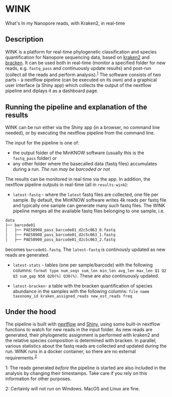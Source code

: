 # WINK

What's In my Nanopore reads, with Kraken2, in real-time

## Description

WINK is a platform for real-time phylogenetic classification and species quantification for Nanopore sequencing data, based on [kraken2]() and [bracken](https://ccb.jhu.edu/software/bracken/). It can be used both in real-time (monitor a specified folder for new reads, e.g. `fastq_pass` and continuously update results) and post-run (collect all the reads and perform analysis).<sup>[1](#footnote1)</sup> The software consists of two parts - a nextflow pipeline (can be executed on its own) and a graphical user interface (a Shiny app) which collects the output of the nextflow pipeline and diplays it as a dashboard page.


## Running the pipeline and explanation of the results

WINK can be run either via the Shiny app (in a browser, no command line needed), or by executing the nextflow pipeline from the command line.

The input for the pipeline is one of:

- the output folder of the MinKNOW software (usually this is the `fastq_pass` folder) or 
- any other folder where the basecalled data (fastq files) accumulates during a run.
*The run may be barcoded or not*

The results can be monitored in real time via the app. In addition, the nextflow pipeline outputs in real-time (all in `results-wink`):

- `latest-fastq` - where the `latest` fastq files are collected, one file per sample. By default, the MinKNOW software writes 4k reads per fastq file and typically one sample can generate many such fastq files. The WINK pipeline merges all the available fastq files belonging to one sample, i.e.

```bash
data
├── barcode01
│   ├── PAE58908_pass_barcode01_d2c5c063_0.fastq
│   ├── PAE58908_pass_barcode01_d2c5c063_1.fastq
│   ├── PAE58908_pass_barcode01_d2c5c063_2.fastq
```

becomes `barcode01.fastq`. The `latest-fastq` is continously updated as new reads are generated.

- `latest-stats` - tables (one per sample/barcode) with the following columns:
`format type num_seqs sum_len min_len avg_len max_len Q1 Q2 Q3 sum_gap N50 Q20(%) Q30(%)`. These are also continuously updated.

- `latest-bracken`- a table with the bracken quantification of species abundance in the samples with the following columns:
`file name taxonomy_id kraken_assigned_reads new_est_reads freq`

## Under the hood

The pipeline is built with [nextflow](https://www.nextflow.io/) and [Shiny](), using some built-in nextflow functions to watch for new reads in the input folder. As new reads are generated, their phylogenetic assignment is performed with kraken2 and the relative species composition is determined with bracken. In parallel, various statistics about the fastq reads are collected and updated during the run. WINK runs in a docker container, so there are no external requirements.<sup>[2](#footnote2)</sup>


<a name="footnote1">1</a>: The reads generated *before* the pipeline is started are also included in the analysis by changing their timestamps. Take care if you rely on this information for other purposes.

<a name="footnote2">2</a>: Certainly will not run on Windows. MacOS and Linux are fine.